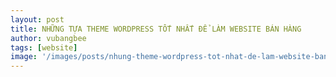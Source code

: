 ```yaml
---
layout: post
title: NHỮNG TỰA THEME WORDPRESS TỐT NHẤT ĐỂ LÀM WEBSITE BÁN HÀNG
author: vubangbee
tags: [website]
image: '/images/posts/nhung-theme-wordpress-tot-nhat-de-lam-website-ban-hang.jpg'
---
```


